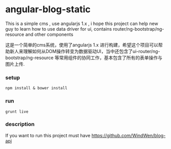 # angular-blog-static
This is a simple cms , use angularjs 1.x , i hope this project can help new guy to learn how to use data driver for ui, contains router/ng-bootstrap/ng-resource and other components 
 
这是一个简单的cms系统，使用了angularjs 1.x 进行构建，希望这个项目可以帮助新人来理解如何从DOM操作转变为数据驱动UI，当中还包含了ui-router/ng-bootstrap/ng-resource 等常用组件的协同工作，基本包含了所有的表单操作与图片上传.

### setup
```shell
npm install & bower install
```
### run
```shell
grunt live
```

### description
If you want to run this project must have https://github.com/WindWen/blog-api 
